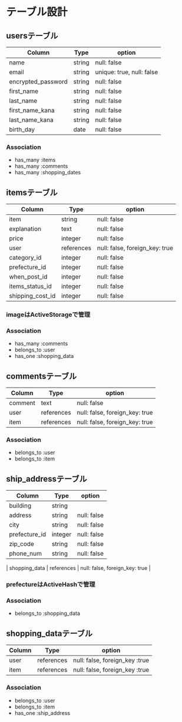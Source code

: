 # テーブル設計

## usersテーブル

| Column             | Type   | option                      |
| ------------------ | ------ | --------------------------- |
| name               | string | null:   false               |
| email              | string | unique: true, null: false   |
| encrypted_password | string | null:   false               |
| first_name         | string | null:   false               |
| last_name          | string | null:   false               |
| first_name_kana    | string | null:   false               |
| last_name_kana     | string | null:   false               |
| birth_day          | date   | null:   false               |

### Association

- has_many :items
- has_many :comments
- has_many :shopping_dates

## itemsテーブル

| Column           | Type       | option                         |
| ---------------- | ---------- | ------------------------------ |
| item             | string     | null: false                    |
| explanation      | text       | null: false                    |
| price            | integer    | null: false                    |
| user             | references | null: false, foreign_key: true |
| category_id      | integer    | null: false                    |
| prefecture_id    | integer    | null: false                    |
| when_post_id     | integer    | null: false                    |
| items_status_id  | integer    | null: false                    |
| shipping_cost_id | integer    | null: false                    |


### imageはActiveStorageで管理

### Association

- has_many :comments
- belongs_to :user
- has_one :shopping_data


## commentsテーブル

| Column          | Type       | option                         |
| --------------- | ---------- | ------------------------------ |
| comment         | text       | null: false                    |
| user            | references | null: false, foreign_key: true |
| item            | references | null: false, foreign_key: true |

### Association

- belongs_to :user
- belongs_to :item

## ship_addressテーブル

| Column          | Type        | option                         |
| --------------- | ----------- | ------------------------------ |
| building        | string      |                                |
| address         | string      | null: false                    |
| city            | string      | null: false                    |
| prefecture_id   | integer     | null: false                    |
| zip_code        | string      | null: false                    |
| phone_num       | string      | null: false                    |

| shopping_data   | references  | null: false, foreign_key: true |

### prefectureはActiveHashで管理

### Association

- belongs_to :shopping_data

## shopping_dataテーブル

| Column          | Type        | option                         |
| --------------- | ----------- | ------------------------------ |
| user            | references  | null: false, foreign_key :true |
| item            | references  | null: false, foreign_key :true |

### Association

- belongs_to  :user
- belongs_to  :item
- has_one     :ship_address

